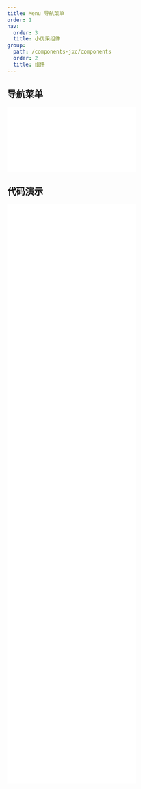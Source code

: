 ```yaml
---
title: Menu 导航菜单
order: 1
nav:
  order: 3
  title: 小优采组件
group:
  path: /components-jxc/components
  order: 2
  title: 组件
---
```


## 导航菜单

<div>
<embed src="@docs-common/menu/index.md"></embed>
</div>
        
## 代码演示

<Row gutter=8>

  <Col span=24>
    
  <div class="code-box"><embed src="@abiz-rc-jxc/menu/demo/horizontal-menu-jxc.md"></embed></div>
          
  <div class="code-box"><embed src="@abiz-rc-jxc/menu/demo/inline-menu-jxc.md"></embed></div>
          
  <div class="code-box"><embed src="@abiz-rc-jxc/menu/demo/inline-collapsed-menu-jxc.md"></embed></div>
          
  <div class="code-box"><embed src="@abiz-rc-jxc/menu/demo/sider-current-menu-jxc.md"></embed></div>
          
  <div class="code-box"><embed src="@abiz-rc-jxc/menu/demo/vertical-menu-jxc.md"></embed></div>
          
  <div class="code-box"><embed src="@abiz-rc-jxc/menu/demo/theme-menu-jxc.md"></embed></div>
          
  <div class="code-box"><embed src="@abiz-rc-jxc/menu/demo/switch-mode-menu-jxc.md"></embed></div>
          
  <div class="code-box"><embed src="@abiz-rc-jxc/menu/demo/style-debug-menu-jxc.md"></embed></div>
          
  </Col>
          
</Row>
        
<div><embed src="@docs-common/menu/index-api.md"></embed><div>
        